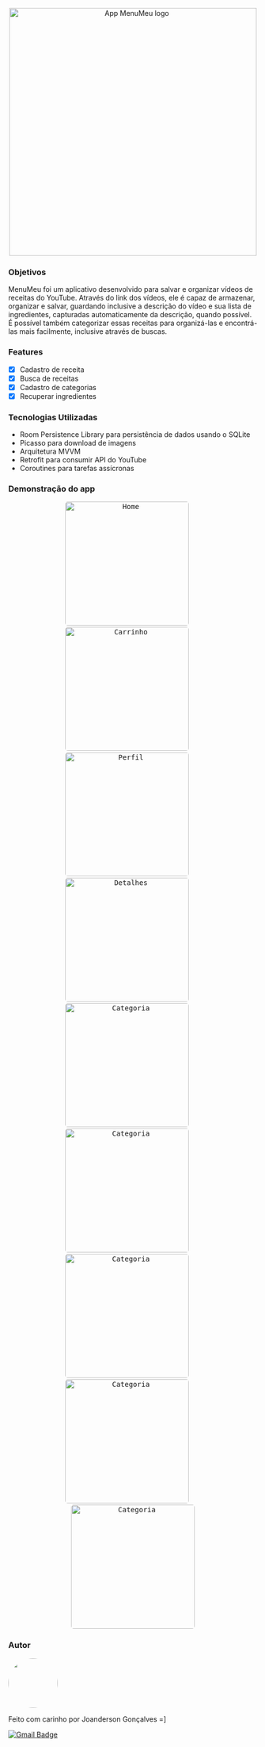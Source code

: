 <p align="center">
  <img src="/app_logo/menumeu_logo.png" width="500px" alt="App MenuMeu logo">
</p>

### Objetivos
MenuMeu foi um aplicativo desenvolvido para salvar e organizar vídeos de receitas do YouTube. Através do link dos vídeos, ele é capaz de armazenar, organizar e salvar, guardando inclusive a descrição do vídeo e sua lista de ingredientes, capturadas automaticamente da descrição, quando possível. É possível também categorizar essas receitas para organizá-las e encontrá-las mais facilmente, inclusive através de buscas.


### Features

- [x] Cadastro de receita
- [x] Busca de receitas
- [x] Cadastro de categorias
- [x] Recuperar ingredientes

### Tecnologias Utilizadas

<ul>
  <li>Room Persistence Library para persistência de dados usando o SQLite</li>
  <li>Picasso para download de imagens</li>
  <li>Arquitetura MVVM</li>
  <li>Retrofit para consumir API do YouTube</li>
  <li>Coroutines para tarefas assícronas</li>
</ul>

### Demonstração do app
<p align="center">
  <kbd>
    <img width="250" style="border-radius: 5px"  src="./screenshots/home1.png" alt="Home">
  </kbd>
  &nbsp;&nbsp;&nbsp;&nbsp;
  <kbd>
    <img width="250" style="border-radius: 5px" src="./screenshots/add1.png" alt="Carrinho">
  </kbd>
  &nbsp;&nbsp;&nbsp;&nbsp;
  <kbd>
    <img width="250" style="border-radius: 5px" src="./screenshots/add2.png" alt="Perfil">
  </kbd>
  &nbsp;&nbsp;&nbsp;&nbsp;
  <kbd>
    <img width="250" style="border-radius: 5px" src="./screenshots/all1.png" alt="Detalhes">
  </kbd>
  &nbsp;&nbsp;&nbsp;&nbsp;
  <kbd>
    <img width="250" style="border-radius: 5px" src="./screenshots/all2_filter.png" alt="Categoria">
  </kbd>
	&nbsp;&nbsp;&nbsp;&nbsp;
  <kbd>
    <img width="250" style="border-radius: 5px" src="./screenshots/edit_home1.png" alt="Categoria">
  </kbd>
	&nbsp;&nbsp;&nbsp;&nbsp;
  <kbd>
    <img width="250" style="border-radius: 5px" src="./screenshots/details1.png" alt="Categoria">
  </kbd>
		&nbsp;&nbsp;&nbsp;&nbsp;
  <kbd>
    <img width="250" style="border-radius: 5px" src="./screenshots/search1.png" alt="Categoria">
  </kbd>
	&nbsp;&nbsp;&nbsp;&nbsp;
  <kbd>
    <img width="250" style="border-radius: 5px" src="./screenshots/search2.png" alt="Categoria">
  </kbd>
</p>

### Autor

 <img style="border-radius: 50%;" src="https://avatars3.githubusercontent.com/u/39781143?s=460&u=43508c7e94057574d4d8f06cbdbc02280102e094&v=4" width="100px;" alt=""/>

Feito com carinho por Joanderson Gonçalves =]

[![Gmail Badge](https://img.shields.io/badge/-joanderson.goncalves@ufba.br-c14438?style=flat-square&logo=Gmail&logoColor=white&link=mailto:joanderson.goncalves@ufba.br)](mailto:joanderson.goncalves@ufba.br)
